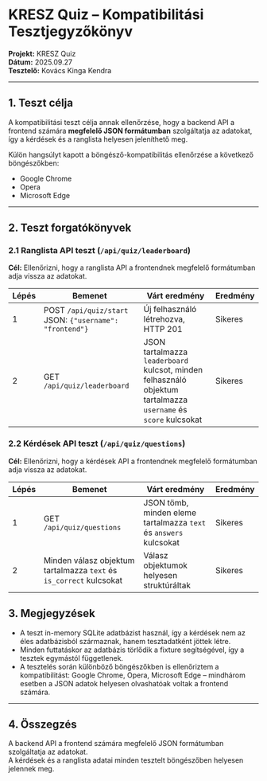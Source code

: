 # KRESZ Quiz – Kompatibilitási Tesztjegyzőkönyv

**Projekt:** KRESZ Quiz  
**Dátum:** 2025.09.27   
**Tesztelő:** Kovács Kinga Kendra  

---

## 1. Teszt célja

A kompatibilitási teszt célja annak ellenőrzése, hogy a backend API a frontend számára **megfelelő JSON formátumban** szolgáltatja az adatokat, így a kérdések és a ranglista helyesen jeleníthető meg.  

Külön hangsúlyt kapott a böngésző-kompatibilitás ellenőrzése a következő böngészőkben:  
- Google Chrome  
- Opera  
- Microsoft Edge  

---


## 2. Teszt forgatókönyvek

### 2.1 Ranglista API teszt (`/api/quiz/leaderboard`)

**Cél:** Ellenőrizni, hogy a ranglista API a frontendnek megfelelő formátumban adja vissza az adatokat.

| Lépés | Bemenet | Várt eredmény | Eredmény |
|-------|---------|---------------|---------|
| 1 | POST `/api/quiz/start` JSON: `{"username": "frontend"}` | Új felhasználó létrehozva, HTTP 201 | Sikeres |
| 2 | GET `/api/quiz/leaderboard` | JSON tartalmazza `leaderboard` kulcsot, minden felhasználó objektum tartalmazza `username` és `score` kulcsokat | Sikeres |

### 2.2 Kérdések API teszt (`/api/quiz/questions`)

**Cél:** Ellenőrizni, hogy a kérdések API a frontendnek megfelelő formátumban adja vissza az adatokat.

| Lépés | Bemenet | Várt eredmény | Eredmény |
|-------|---------|---------------|---------|
| 1 | GET `/api/quiz/questions` | JSON tömb, minden eleme tartalmazza `text` és `answers` kulcsokat | Sikeres |
| 2 | Minden válasz objektum tartalmazza `text` és `is_correct` kulcsokat | Válasz objektumok helyesen struktúráltak | Sikeres |

## 3. Megjegyzések

- A teszt in-memory SQLite adatbázist használ, így a kérdések nem az éles adatbázisból származnak, hanem tesztadatként jöttek létre.  
- Minden futtatáskor az adatbázis törlődik a fixture segítségével, így a tesztek egymástól függetlenek.  
- A tesztelés során különböző böngészőkben is ellenőriztem a kompatibilitást: Google Chrome, Opera, Microsoft Edge – mindhárom esetben a JSON adatok helyesen olvashatóak voltak a frontend számára.

---

## 4. Összegzés

A backend API a frontend számára megfelelő JSON formátumban szolgáltatja az adatokat.  
A kérdések és a ranglista adatai minden tesztelt böngészőben helyesen jelennek meg.  

 


